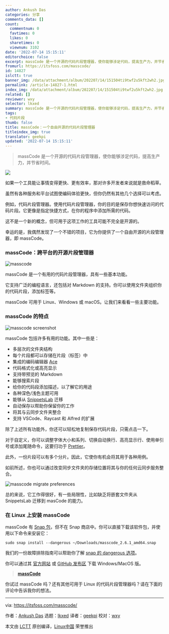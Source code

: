 ```yaml
---
author: Ankush Das
categories: 分享
comments_data: []
count:
  commentnum: 0
  favtimes: 0
  likes: 0
  sharetimes: 0
  viewnum: 3102
date: '2022-07-14 15:15:11'
editorchoice: false
excerpt: massCode 是一个开源的代码片段管理器，使你能够涉足代码，提高生产力，并节省时间。
fromurl: https://itsfoss.com/masscode/
id: 14827
islctt: true
banner_img: /data/attachment/album/202207/14/151504ti9twf2u5kft2wh2.jpg
permalink: /article-14827-1.html
index_img: /data/attachment/album/202207/14/151504ti9twf2u5kft2wh2.jpg.thumb.jpg
related: []
reviewer: wxy
selector: lkxed
summary: massCode 是一个开源的代码片段管理器，使你能够涉足代码，提高生产力，并节省时间。
tags:
- 代码片段
thumb: false
title: massCode：一个自由开源的代码片段管理器
titleindex_img: true
translator: geekpi
updated: '2022-07-14 15:15:11'
---
```



> 
> massCode 是一个开源的代码片段管理器，使你能够涉足代码，提高生产力，并节省时间。
> 
> 
> 


![](/data/attachment/album/202207/14/151504ti9twf2u5kft2wh2.jpg)


如果一个工具能让事情变得更快、更有效率，那对许多开发者来说就是救命稻草。


虽然有各种服务和平台试图使编码体验更快，但你仍然有其他几个选择可以考虑。


例如，代码片段管理器。使用代码片段管理器，你的目的是保存你想快速访问的代码片段。它更像是指定快捷方式，在你的程序中添加所需的代码。


这不是一个新的概念，但可用于这项工作的工具可能不完全是开源的。


幸运的是，我偶然发现了一个不错的项目，它为你提供了一个自由开源的片段管理器，即 massCode。


### massCode：跨平台的开源片段管理器


![masscode](/data/attachment/album/202207/14/151511ceiu9e9i388olquo.png)


massCode 是一个有用的代码片段管理器，具有一些基本功能。


它支持广泛的编程语言，还包括对 Markdown 的支持。你可以使用文件夹组织你的代码片段，添加标签等。


massCode 可用于 Linux、Windows 或 macOS。让我们来看看一些主要功能。


### massCode 的特点


![masscode screenshot](/data/attachment/album/202207/14/151511jd3x5antccn7mzmy.png)


massCode 包括许多有用的功能。其中一些是：


* 多层次的文件夹结构
* 每个片段都可以存储在片段（标签）中
* 集成的编码编辑器 [Ace](https://github.com/ajaxorg/ace)
* 代码格式化或高亮显示
* 支持带预览的 Markdown
* 能够搜索片段
* 给你的代码段添加描述，以了解它的用途
* 各种深色/浅色主题可用
* 能够从 [SnippetsLab](https://apps.apple.com/us/app/snippetslab/id1006087419?mt=12) 迁移
* 自动保存以帮助你保留你的工作
* 将其与云同步文件夹整合
* 支持 VSCode、Raycast 和 Alfred 的扩展


除了上述所有功能外，你还可以轻松地复制保存代码片段，只需点击一下。


对于自定义，你可以调整字体大小和系列、切换自动换行、高亮显示行、使用单引号或添加尾随命令，这要归功于 [Prettier](https://prettier.io/)。


此外，一份片段可以有多个分片。因此，它使你有机会将其用于各种用例。


如前所述，你也可以通过改变同步文件夹的存储位置将其与你的任何云同步服务整合。


![masscode migrate preferences](/data/attachment/album/202207/14/151512nc0g8vch84hkihn8.jpg)


总的来说，它工作得很好，有一些局限性，比如缺乏将嵌套文件夹从 SnippetsLab 迁移到 masCode 的能力。


### 在 Linux 上安装 massCode


massCode 有 [Snap 包](https://itsfoss.com/install-snap-linux/)，但不在 Snap 商店中。你可以直接下载该软件包，并使用以下命令来安装它：



```
sudo snap install --dangerous ~/Downloads/masscode_2.6.1_amd64.snap

```

我们的一份故障排除指南可以帮助你了解 [snap 的 dangerous 选项](https://itsfoss.com/snap-metadata-signature-error/)。


你可以通过其 [官方网站](https://masscode.io/) 或 [GitHub 发布区](https://github.com/massCodeIO/massCode/releases/tag/v2.6.1) 下载 Windows/MacOS 版。



> 
> **[massCode](https://masscode.io/)**
> 
> 
> 


你试过 massCode 吗？还有其他可用于 Linux 的代码片段管理器吗？请在下面的评论中告诉我你的想法。




---


via: <https://itsfoss.com/masscode/>


作者：[Ankush Das](https://itsfoss.com/author/ankush/) 选题：[lkxed](https://github.com/lkxed) 译者：[geekpi](https://github.com/geekpi) 校对：[wxy](https://github.com/wxy)


本文由 [LCTT](https://github.com/LCTT/TranslateProject) 原创编译，[Linux中国](https://linux.cn/) 荣誉推出